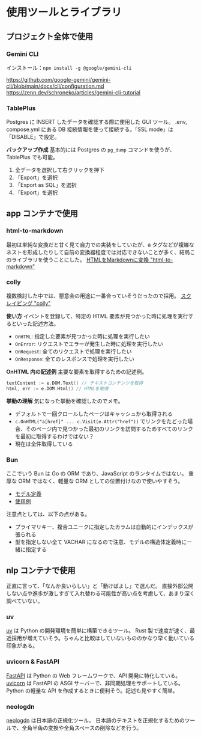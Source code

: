 # 使用ツールとライブラリ

## プロジェクト全体で使用

### Gemini CLI

インストール：`npm install -g @google/gemini-cli`

<https://github.com/google-gemini/gemini-cli/blob/main/docs/cli/configuration.md>
<https://zenn.dev/schroneko/articles/gemini-cli-tutorial>

### TablePlus

Postgres に INSERT したデータを確認する際に使用した GUI ツール。
.env, compose.yml にある DB 接続情報を使って接続する。「SSL mode」は「DISABLE」で設定。

**バックアップ作成**
基本的には Postgres の `pg_dump` コマンドを使うが、TablePlus でも可能。

1. 全データを選択して右クリックを押下
2. 「Export」を選択
3. 「Export as SQL」を選択
4. 「Export」を選択

## app コンテナで使用

### html-to-markdown

最初は単純な変換だと甘く見て自力での実装をしていたが、a タグなどが複雑なネストを形成したりして自前の変換器程度では対応できないことが多く、結局このライブラリを使うことにした。
[HTMLをMarkdownに変換 "html-to-markdown"](https://pkg.go.dev/github.com/JohannesKaufmann/html-to-markdown/v2#section-documentation)

### colly

複数検討した中では、懇意会の用途に一番合っていそうだったので採用。
[スクレイピング "colly"](https://pkg.go.dev/github.com/gocolly/colly#section-documentation)

**使い方**
イベントを登録して、特定の HTML 要素が見つかった時に処理を実行するといった記述方法。

- `OnHTML`: 指定した要素が見つかった時に処理を実行したい
- `OnError`: リクエストでエラーが発生した時に処理を実行したい
- `OnRequest`: 全てのリクエストで処理を実行したい
- `OnResponse`: 全てのレスポンスで処理を実行したい

**OnHTML 内の記述例**
主要な要素を取得するための記述例。

```go
textContent := e.DOM.Text() // テキストコンテンツを取得
html, err := e.DOM.Html() // HTMLを取得
```

**挙動の理解**
気になった挙動を確認したのでメモ。

- デフォルトで一回クロールしたページはキャッシュから取得される
- `c.OnHTML("a[href]" ... c.Visit(e.Attr("href"))` でリンクをたどった場合、そのページ内で見つかった最初のリンクを訪問するためすべてのリンクを最初に取得するわけではない？
- 現在は全件取得している

### Bun

ここでいう Bun は Go の ORM であり、JavaScript のランタイムではない。
重厚な ORM ではなく、軽量な ORM としての位置付けなので使いやすそう。

- [モデル定義](https://bun.uptrace.dev/guide/models.html)
- [使用例](https://github.com/uptrace/bun/tree/master/example)

注意点としては、以下の点がある。

- プライマリキー、複合ユニークに指定したカラムは自動的にインデックスが張られる
- 型を指定しない全て VACHAR になるので注意、モデルの構造体定義時に一緒に指定する

## nlp コンテナで使用

正直に言って、「なんか良いらしい」と「動けばよし」で選んだ。
直接外部公開しない点や進歩が激しすぎて入れ替わる可能性が高い点を考慮して、あまり深く調べていない。

### uv

[uv](https://docs.astral.sh/uv) は Python の開発環境を簡単に構築できるツール。
Rust 製で速度が速く、最近採用が増えていそう。ちゃんと比較はしていないもののかなり早く動いている印象がある。

### uvicorn & FastAPI

[FastAPI](https://fastapi.tiangolo.com/) は Python の Web フレームワークで、API 開発に特化している。
[uvicorn](https://www.uvicorn.org/) は FastAPI の ASGI サーバーで、非同期処理をサポートしている。
Python の軽量な API を作成するときに便利そう。記述も見やすく簡単。

### neologdn

[neologdn](https://github.com/ikegami-yukino/neologdn?tab=readme-ov-file) は日本語の正規化ツール。
日本語のテキストを正規化するためのツールで、全角半角の変換や全角スペースの削除などを行う。
